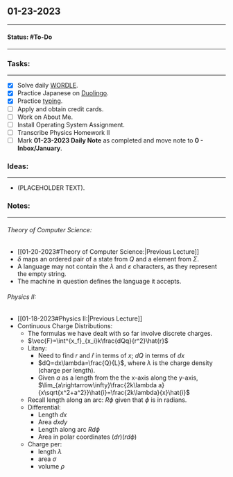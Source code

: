 ## 01-23-2023
---
#### Status: #To-Do
---
### Tasks:
---
- [x] Solve daily [WORDLE](https://www.nytimes.com/games/wordle/index.html).
- [x] Practice Japanese on [Duolingo](https://www.duolingo.com/learn).
- [x] Practice [typing](https://10fastfingers.com/typing-test/english).
- [ ] Apply and obtain credit cards.
- [ ] Work on About Me.
- [ ] Install Operating System Assignment.
- [ ] Transcribe Physics Homework II
- [ ] Mark **01-23-2023 Daily Note** as completed and move note to **0 - Inbox/January**.
### Ideas:
---
- (PLACEHOLDER TEXT).
### Notes:
---
###### Theory of Computer Science:
- [[01-20-2023#Theory of Computer Science:|Previous Lecture]]
-   $\delta$ maps an ordered pair of a state from $Q$ and a element from $\Sigma$.
- A language may not contain the $\lambda$ and $\varepsilon$ characters, as they represent the empty string.
- The machine in question defines the language it accepts.

###### Physics II:
- [[01-18-2023#Physics II:|Previous Lecture]]
- Continuous Charge Distributions:
	- The formulas we have dealt with so far involve discrete charges.
	- $\vec{F}=\int^{x_f}_{x_i}k\frac{dQq}{r^2}\hat{r}$
	- Litany:
		- Need to find $r$ and $\hat{r}$ in terms of $x$; $dQ$ in terms of $dx$
		- $dQ=dx\lambda=\frac{Q}{L}$, where $\lambda$ is the charge density (charge per length).
		- Given $a$ as a length from the the x-axis along the y-axis, $\lim_{a\rightarrow\infty}\frac{2k\lambda a}{x\sqrt{x^2+a^2}}\hat{i}=\frac{2k\lambda}{x}\hat{i}$ 
	- Recall length along an arc: $R\phi$ given that $\phi$ is in radians.
	- Differential:
		- Length $dx$
		- Area $dxdy$
		- Length along arc $Rd\phi$
		- Area in polar coordinates $(dr)(rd\phi)$
	- Charge per:
		- length $\lambda$
		- area $\sigma$
		- volume $\rho$